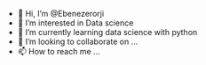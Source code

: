 - 👋 Hi, I’m @Ebenezerorji
- 👀 I’m interested in Data science
- 🌱 I’m currently learning data science with python
- 💞️ I’m looking to collaborate on ...
- 📫 How to reach me ...

<!---
Ebenezerorji/Ebenezerorji is a ✨ special ✨ repository because its `README.md` (this file) appears on your GitHub profile.
You can click the Preview link to take a look at your changes.
--->
